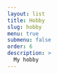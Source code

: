 ```yaml
---
layout: list
title: Hobby
slug: hobby
menu: true
submenu: false
order: 6
description: >
  My hobby
---
```

